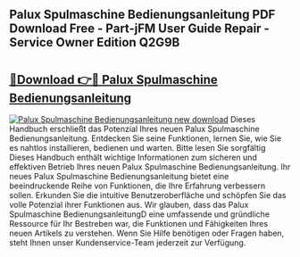 ## Palux Spulmaschine Bedienungsanleitung PDF Download Free - Part-jFM User Guide Repair - Service Owner Edition Q2G9B

# <h2><a href="http://df2gng.blite.top/?on=Palux+Spulmaschine+Bedienungsanleitung">🔗Download 👉🔴 Palux Spulmaschine Bedienungsanleitung</a></h2>

[![Palux Spulmaschine Bedienungsanleitung new download](https://i.imgur.com/lujVjoI.png)](http://df2gng.blite.top/?on=Palux+Spulmaschine+Bedienungsanleitung)
Dieses Handbuch erschließt das Potenzial Ihres neuen Palux Spulmaschine Bedienungsanleitung. Entdecken Sie seine Funktionen, lernen Sie, wie Sie es nahtlos installieren, bedienen und warten. Bitte lesen Sie sorgfältig Dieses Handbuch enthält wichtige Informationen zum sicheren und effektiven Betrieb Ihres neuen Palux Spulmaschine Bedienungsanleitung. Ihr neues Palux Spulmaschine Bedienungsanleitung bietet eine beeindruckende Reihe von Funktionen, die Ihre Erfahrung verbessern sollen. Erkunden Sie die intuitive Benutzeroberfläche und schöpfen Sie das volle Potenzial ihrer Funktionen aus. Wir glauben, dass das Palux Spulmaschine BedienungsanleitungD eine umfassende und gründliche Ressource für Ihr Bestreben war, die Funktionen und Fähigkeiten Ihres neuen Artikels zu verstehen. Wenn Sie Hilfe benötigen oder Fragen haben, steht Ihnen unser Kundenservice-Team jederzeit zur Verfügung.
